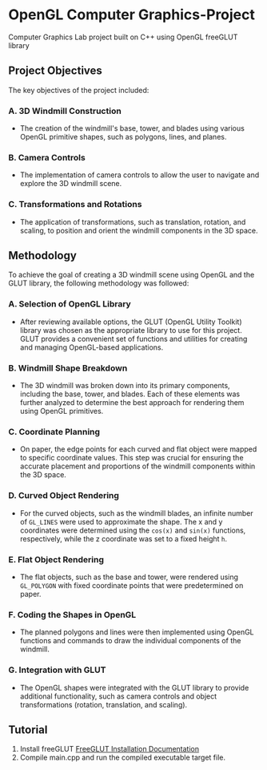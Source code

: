 # OpenGL Computer Graphics-Project
 Computer Graphics Lab project built on C++ using OpenGL freeGLUT library





## Project Objectives

The key objectives of the project included:

### A. 3D Windmill Construction
- The creation of the windmill's base, tower, and blades using various OpenGL primitive shapes, such as polygons, lines, and planes.

### B. Camera Controls
- The implementation of camera controls to allow the user to navigate and explore the 3D windmill scene.

### C. Transformations and Rotations
- The application of transformations, such as translation, rotation, and scaling, to position and orient the windmill components in the 3D space.







## Methodology

To achieve the goal of creating a 3D windmill scene using OpenGL and the GLUT library, the following methodology was followed:

### A. Selection of OpenGL Library
- After reviewing available options, the GLUT (OpenGL Utility Toolkit) library was chosen as the appropriate library to use for this project. GLUT provides a convenient set of functions and utilities for creating and managing OpenGL-based applications.

### B. Windmill Shape Breakdown
- The 3D windmill was broken down into its primary components, including the base, tower, and blades. Each of these elements was further analyzed to  determine the best approach for rendering them using OpenGL primitives.

### C. Coordinate Planning
- On paper, the edge points for each curved and flat object were mapped to specific coordinate values. This step was crucial for ensuring the accurate placement and proportions of the windmill components within the 3D space.

### D. Curved Object Rendering
- For the curved objects, such as the windmill blades, an infinite number of `GL_LINES` were used to approximate the shape. The x and y coordinates were determined using the `cos(x)` and `sin(x)` functions, respectively, while the z coordinate was set to a fixed height `h`.

### E. Flat Object Rendering
- The flat objects, such as the base and tower, were rendered using `GL_POLYGON` with fixed coordinate points that were predetermined on paper.

### F. Coding the Shapes in OpenGL
- The planned polygons and lines were then implemented using OpenGL functions and commands to draw the individual components of the windmill.

### G. Integration with GLUT
- The OpenGL shapes were integrated with the GLUT library to provide additional functionality, such as camera controls and object transformations (rotation, translation, and scaling).





## Tutorial

1. Install freeGLUT
 [FreeGLUT Installation Documentation](https://freeglut.sourceforge.net/docs/install.php) 
2. Compile main.cpp and run the compiled executable target file.
